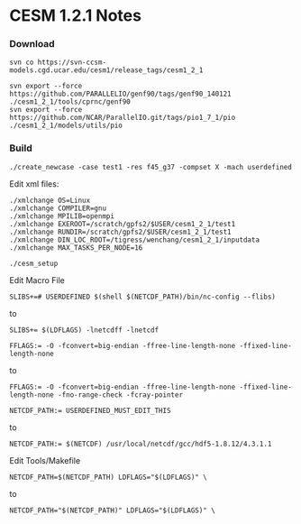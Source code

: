 # CESM 1.2.1 Notes

### Download
    svn co https://svn-ccsm-models.cgd.ucar.edu/cesm1/release_tags/cesm1_2_1

    svn export --force https://github.com/PARALLELIO/genf90/tags/genf90_140121 ./cesm1_2_1/tools/cprnc/genf90
    svn export --force https://github.com/NCAR/ParallelIO.git/tags/pio1_7_1/pio ./cesm1_2_1/models/utils/pio

### Build

    ./create_newcase -case test1 -res f45_g37 -compset X -mach userdefined
    
Edit xml files:

    ./xmlchange OS=Linux
    ./xmlchange COMPILER=gnu
    ./xmlchange MPILIB=openmpi
    ./xmlchange EXEROOT=/scratch/gpfs2/$USER/cesm1_2_1/test1
    ./xmlchange RUNDIR=/scratch/gpfs2/$USER/cesm1_2_1/test1
    ./xmlchange DIN_LOC_ROOT=/tigress/wenchang/cesm1_2_1/inputdata
    ./xmlchange MAX_TASKS_PER_NODE=16

    ./cesm_setup

Edit Macro File
    
    SLIBS+=# USERDEFINED $(shell $(NETCDF_PATH)/bin/nc-config --flibs)
to    
    
    SLIBS+= $(LDFLAGS) -lnetcdff -lnetcdf
    
    FFLAGS:= -O -fconvert=big-endian -ffree-line-length-none -ffixed-line-length-none
to   
    
    FFLAGS:= -O -fconvert=big-endian -ffree-line-length-none -ffixed-line-length-none -fno-range-check -fcray-pointer
    
    NETCDF_PATH:= USERDEFINED_MUST_EDIT_THIS
to    
    
    NETCDF_PATH:= $(NETCDF) /usr/local/netcdf/gcc/hdf5-1.8.12/4.3.1.1
    
Edit Tools/Makefile

    NETCDF_PATH=$(NETCDF_PATH) LDFLAGS="$(LDFLAGS)" \
to
    
    NETCDF_PATH="$(NETCDF_PATH)" LDFLAGS="$(LDFLAGS)" \
